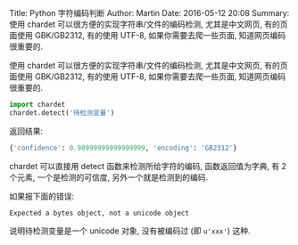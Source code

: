 Title: Python 字符编码判断
Author: Martin
Date: 2016-05-12 20:08
Summary: 使用 chardet 可以很方便的实现字符串/文件的编码检测, 尤其是中文网页, 有的页面使用 GBK/GB2312, 有的使用 UTF-8, 如果你需要去爬一些页面, 知道网页编码很重要的.

使用 chardet 可以很方便的实现字符串/文件的编码检测, 尤其是中文网页, 有的页面使用 GBK/GB2312, 有的使用 UTF-8, 如果你需要去爬一些页面, 知道网页编码很重要的.

```python
import chardet
chardet.detect('待检测变量')
```

返回结果:

```python
{'confidence': 0.98999999999999999, 'encoding': 'GB2312'}
```

chardet 可以直接用 detect 函数来检测所给字符的编码, 函数返回值为字典, 有 2 个元素, 一个是检测的可信度, 另外一个就是检测到的编码.

如果报下面的错误:

```
Expected a bytes object, not a unicode object
```

说明待检测变量是一个 unicode 对象, 没有被编码过 (即 `u'xxx'`) 这种.
